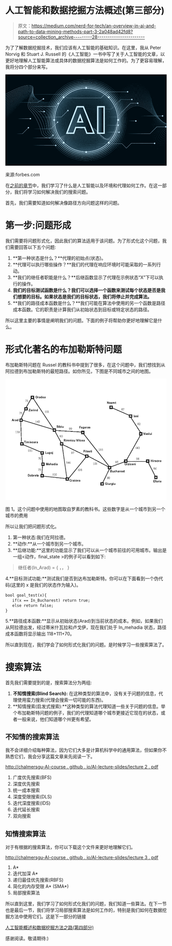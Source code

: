 # 人工智能和数据挖掘方法概述(第三部分)

> 原文：<https://medium.com/nerd-for-tech/an-overview-in-ai-and-path-to-data-mining-methods-part-3-2a048ad42fd8?source=collection_archive---------28----------------------->

为了了解数据挖掘技术，我们应该有人工智能的基础知识。在这里，我从 Peter Norvig 和 Stuart J. Russell 的《人工智能》一书中写了关于人工智能的文章，以更好地理解人工智能算法或具体的数据挖掘算法是如何工作的。为了更容易理解，我将分四个部分来写。

![](img/2b4942670f53d1ad7574434026cc9d3f.png)

来源:forbes.com

在[之前的章节](https://amindadgar.medium.com/an-overview-in-ai-and-path-to-data-mining-methods-part-2-56d44f955ae7)中，我们学习了什么是人工智能以及环境和代理如何工作。在这一部分，我们将学习如何解决我们的搜索问题。

首先，我们需要知道如何解决像路径方向问题这样的问题。

# 第一步:问题形成

我们需要将问题形式化，因此我们的算法适用于该问题。为了形式化这个问题，我们需要回答以下五个问题:

1.  **第一种状态是什么？**代理的初始点(状态)。
2.  **代理可以执行哪些操作？**我们的代理在响应环境时可能采取的一系列行动。
3.  **我们的继任者职能是什么？**后继函数显示了代理在示例状态“X”下可以执行的操作。
4.  **我们的目标测试函数是什么？我们可以选择一个函数来测试每个状态是否是我们想要的目标。如果状态是我们的目标状态，我们将停止并完成算法。**
5.  **我们的路径成本函数是什么？**我们可能在算法中使用的另一个函数是路径成本函数。它的职责是计算我们从初始状态到目标或特定状态的路径。

所以这里主要的事情是阐明我们的问题。下面的例子将帮助你更好地理解它是什么。

# 形式化著名的布加勒斯特问题

布加勒斯特问题在 Russel 的教科书中提到了很多，在这个问题中，我们想找到从阿拉德到布加勒斯特的最短路径。如你所见，下图是不同城市之间的地图。

![](img/fa11e136fee647aa0d2f3abfbe637254.png)

图 1。这个问题中使用的地图取自罗素的教科书。这些数字是从一个城市到另一个城市的费用

所以让我们把问题形式化。

1.  第一种状态:我们在阿拉德。
2.  **动作:**从一个城市到另一个城市。
3.  **后继功能:**这里的功能显示了我们可以从一个城市前往的可用城市。输出是一组<动作，final_state >的例子可以看到如下:

> 继任者(In_Arad) = { <go in_zerilan="">，<go in_sibiu="">， <go in_timisora="">}</go></go></go>

4.**目标测试功能:**测试我们是否到达布加勒斯特。你可以在下面看到一个伪代码(这里的 x 是我们的状态作为输入)。

```
bool goal_test(x){
   if(x == In_Bucharest) return true;
   else return false;
}
```

5.**路径成本函数:**显示从初始状态(Arad)到当前状态的成本。例如，如果我们从阿拉德出发，经过蒂米什瓦拉和卢戈伊，现在我们处于 In_mehadia 状态，路径成本函数将显示输出 118+111+70。

所以直到现在，我们学会了如何形式化我们的问题。是时候学习一些搜索算法了。

# 搜索算法

首先我们需要提到的是，搜索算法分为两组:

1.  **不知情搜索(Blind Search):** 在这种类型的算法中，没有关于问题的信息，代理使用蛮力搜索(代理会搜索一切可能的东西)。
2.  **知情搜索(启发式搜索):**这种类型的算法代理知道一些关于问题的信息。举个布加勒斯特问题的例子，我们的代理知道哪个城市更接近它现在的状态，或者一般来说，他们知道哪个州更有希望。

## 不知情的搜索算法

我不会详细介绍每种算法，因为它们大多是计算机科学中的通用算法，但如果你不熟悉它们，我会分享这篇文章来先阅读一下。

[http://chalmersgu-AI-course . github . io/AI-lecture-slides/lecture 2 . pdf](http://chalmersgu-ai-course.github.io/AI-lecture-slides/lecture2.pdf)

1.  广度优先搜索(BFS)
2.  深度优先搜索
3.  统一成本搜索
4.  深度受限搜索(DLS)
5.  迭代深度搜索(IDS)
6.  迭代延长搜索
7.  双向搜索

## 知情搜索算法

对于有根据的搜索算法，你可以下载这个文件来更好地理解它们。

[http://chalmersgu-AI-course . github . io/AI-lecture-slides/lecture 3 . pdf](http://chalmersgu-ai-course.github.io/AI-lecture-slides/lecture2.pdf)

1.  A*
2.  迭代加深 A*
3.  递归最佳优先搜索(RBFS)
4.  简化的内存受限 A* (SMA*)
5.  局部搜索算法

所以直到这里，我们学习了如何形式化我们的问题，我们知道一些算法。在下一节也是最后一节，我们将学习局部搜索算法是如何工作的，特别是我们如何在数据挖掘方法中使用它们。这是下一部分的链接

[人工智能概述和数据挖掘方法之路(第四部分)](https://amindadgar.medium.com/an-overview-in-ai-and-path-to-data-mining-methods-part-4-4d5cf18711cd?source=user_profile---------1----------------------------)

感谢阅读。敬请期待:)